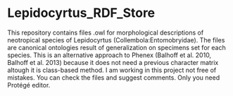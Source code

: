 # Lepidocyrtus_RDF_Store
This repository contains files .owl for morphological descriptions of neotropical species of Lepidocyrtus (Collembola:Entomobryidae). The files are canonical ontologies result of generalization on specimens set for each species. This is an alternative approach to Phenex (Balhoff et al. 2010, Balhoff et al. 2013) because it does not need a previous character matrix altough it is class-based method.
I am working in this project not free of mistakes. You can check the files and suggest comments. Only you need Protégé editor. 
